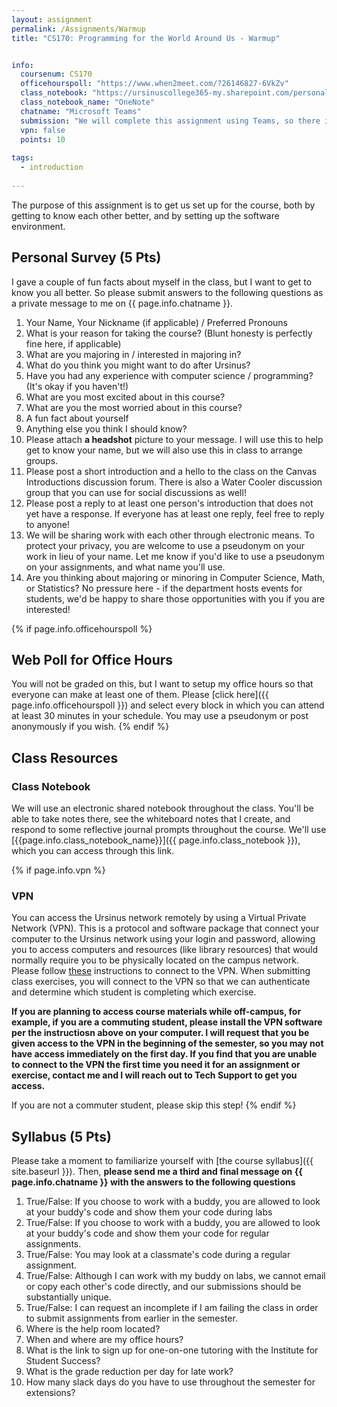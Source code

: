 ```yaml
---
layout: assignment
permalink: /Assignments/Warmup
title: "CS170: Programming for the World Around Us - Warmup"


info:
  coursenum: CS170
  officehourspoll: "https://www.when2meet.com/?26146827-6VkZv"
  class_notebook: "https://ursinuscollege365-my.sharepoint.com/personal/wmongan_ursinus_edu/Documents/Class%20Notebooks/CS170Q%20Fall%202024"
  class_notebook_name: "OneNote"
  chatname: "Microsoft Teams"
  submission: "We will complete this assignment using Teams, so there is no need to write up any documentation (as we will in future programming assignments) nor is it necessary to submit anything to Canvas.  It is fine to just follow the directions in each part and send me messages as appropriate!"
  vpn: false
  points: 10
  
tags:
  - introduction
  
---
```


The purpose of this assignment is to get us set up for the course, both by getting to know each other better, and by setting up the software environment.

## Personal Survey (5 Pts)

I gave a couple of fun facts about myself in the class, but I want to get to know you all better. So please submit answers to the following questions as a private message to me on {{ page.info.chatname }}.

1.  Your Name, Your Nickname (if applicable) / Preferred Pronouns
2.  What is your reason for taking the course? (Blunt honesty is perfectly fine here, if applicable)
3.  What are you majoring in / interested in majoring in?
4.  What do you think you might want to do after Ursinus?
5.  Have you had any experience with computer science / programming? (It's okay if you haven't!)
7.  What are you most excited about in this course?
8.  What are you the most worried about in this course?
9.  A fun fact about yourself
10.  Anything else you think I should know?
11.  Please attach **a headshot** picture to your message. I will use this to help get to know your name, but we will also use this in class to arrange groups.
12. Please post a short introduction and a hello to the class on the Canvas Introductions discussion forum.  There is also a Water Cooler discussion group that you can use for social discussions as well!
13. Please post a reply to at least one person's introduction that does not yet have a response.  If everyone has at least one reply, feel free to reply to anyone!
14.  We will be sharing work with each other through electronic means.  To protect your privacy, you are welcome to use a pseudonym on your work in lieu of your name.  Let me know if you'd like to use a pseudonym on your assignments, and what name you'll use.
15.  Are you thinking about majoring or minoring in Computer Science, Math, or Statistics?  No pressure here - if the department hosts events for students, we'd be happy to share those opportunities with you if you are interested!

{% if page.info.officehourspoll %}
## Web Poll for Office Hours

You will not be graded on this, but I want to setup my office hours so that everyone can make at least one of them. Please [click here]({{ page.info.officehourspoll }}) and select every block in which you can attend at least 30 minutes in your schedule. You may use a pseudonym or post anonymously if you wish.
{% endif %}

## Class Resources

### Class Notebook

We will use an electronic shared notebook throughout the class.  You'll be able to take notes there, see the whiteboard notes that I create, and respond to some reflective journal prompts throughout the course.  We'll use [{{page.info.class_notebook_name}}]({{ page.info.class_notebook }}), which you can access through this link.

{% if page.info.vpn %}
### VPN

You can access the Ursinus network remotely by using a Virtual Private Network (VPN).  This is a protocol and software package that connect your computer to the Ursinus network using your login and password, allowing you to access computers and resources (like library resources) that would normally require you to be physically located on the campus network.  Please follow [these](https://www.ursinus.edu/offices/information-technology/technology-support/hardware-and-software-help/remote-connections-and-vpn/) instructions to connect to the VPN.  When submitting class exercises, you will connect to the VPN so that we can authenticate and determine which student is completing which exercise.

**If you are planning to access course materials while off-campus, for example, if you are a commuting student, please install the VPN software per the instructiosn above on your computer.  I will request that you be given access to the VPN in the beginning of the semester, so you may not have access immediately on the first day.  If you find that you are unable to connect to the VPN the first time you need it for an assignment or exercise, contact me and I will reach out to Tech Support to get you access.**

If you are not a commuter student, please skip this step!
{% endif %}

## Syllabus (5 Pts)

Please take a moment to familiarize yourself with [the course syllabus]({{ site.baseurl }}). Then, **please send me a third and final message on {{ page.info.chatname }} with the answers to the following questions**

1.  True/False: If you choose to work with a buddy, you are allowed to look at your buddy's code and show them your code during labs
2.  True/False: If you choose to work with a buddy, you are allowed to look at your buddy's code and show them your code for regular assignments.
3.  True/False: You may look at a classmate's code during a regular assignment.
4.  True/False: Although I can work with my buddy on labs, we cannot email or copy each other's code directly, and our submissions should be substantially unique.
5.  True/False: I can request an incomplete if I am failing the class in order to submit assignments from earlier in the semester.
6.  Where is the help room located?
7.  When and where are my office hours?
8.  What is the link to sign up for one-on-one tutoring with the Institute for Student Success?
9.  What is the grade reduction per day for late work?
10.  How many slack days do you have to use throughout the semester for extensions?
<!--11.  What happens if you show up after the lecture has already started?-->
<!--12.  Extra credit (+2) Send me a selfie of yourself inside of the help room.-->
